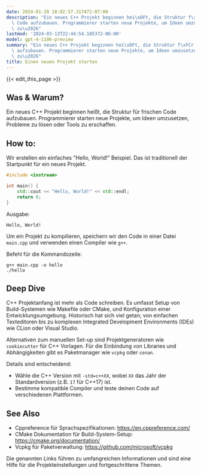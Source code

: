 ```yaml
---
date: 2024-01-20 18:02:57.317472-07:00
description: "Ein neues C++ Projekt beginnen hei\xDFt, die Struktur f\xFCr frischen\
  \ Code aufzubauen. Programmierer starten neue Projekte, um Ideen umzusetzen, Probleme\
  \ zu\u2026"
lastmod: '2024-03-13T22:44:54.185372-06:00'
model: gpt-4-1106-preview
summary: "Ein neues C++ Projekt beginnen hei\xDFt, die Struktur f\xFCr frischen Code\
  \ aufzubauen. Programmierer starten neue Projekte, um Ideen umzusetzen, Probleme\
  \ zu\u2026"
title: Einen neuen Projekt starten
---
```


{{< edit_this_page >}}

## Was & Warum?
Ein neues C++ Projekt beginnen heißt, die Struktur für frischen Code aufzubauen. Programmierer starten neue Projekte, um Ideen umzusetzen, Probleme zu lösen oder Tools zu erschaffen.

## How to:
Wir erstellen ein einfaches "Hello, World!" Beispiel. Das ist traditionell der Startpunkt für ein neues Projekt.

```C++
#include <iostream>

int main() {
    std::cout << "Hello, World!" << std::endl;
    return 0;
}
```

Ausgabe:
```
Hello, World!
```

Um ein Projekt zu kompilieren, speichern wir den Code in einer Datei `main.cpp` und verwenden einen Compiler wie `g++`.

Befehl für die Kommandozeile:
```
g++ main.cpp -o hello
./hello
```

## Deep Dive
C++ Projektanfang ist mehr als Code schreiben. Es umfasst Setup von Build-Systemen wie Makefile oder CMake, und Konfiguration einer Entwicklungsumgebung. Historisch hat sich viel getan; von einfachen Texteditoren bis zu komplexen Integrated Development Environments (IDEs) wie CLion oder Visual Studio.

Alternativen zum manuellen Set-up sind Projektgeneratoren wie `cookiecutter` für C++ Vorlagen. Für die Einbindung von Libraries und Abhängigkeiten gibt es Paketmanager wie `vcpkg` oder `conan`.

Details sind entscheidend:
- Wähle die C++ Version mit `-std=c++XX`, wobei `XX` das Jahr der Standardversion (z.B. `17` für C++17) ist.
- Bestimme kompatible Compiler und teste deinen Code auf verschiedenen Plattformen.

## See Also
- Cppreference für Sprachspezifikationen: https://en.cppreference.com/
- CMake Dokumentation für Build-System-Setup: https://cmake.org/documentation/
- Vcpkg für Paketverwaltung: https://github.com/microsoft/vcpkg

Die genannten Links führen zu umfangreichen Informationen und sind eine Hilfe für die Projekteinstellungen und fortgeschrittene Themen.

